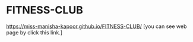 # FITNESS-CLUB
https://miss-manisha-kapoor.github.io/FITNESS-CLUB/ [you can see web page by click this link.]
